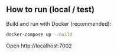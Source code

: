 

## How to run (local / test)
Build and run with Docker (recommended):
```bash
docker-compose up --build
```
Open http://localhost:7002
